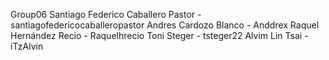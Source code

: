 Group06
Santiago Federico Caballero Pastor - santiagofedericocaballeropastor
Andres Cardozo Blanco - Anddrex
Raquel Hernández Recio - Raquelhrecio
Toni Steger  - tsteger22
Alvim Lin Tsai - iTzAlvin

